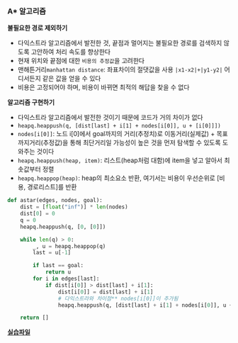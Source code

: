 ### A\* 알고리즘

**불필요한 경로 제외하기**

- 다익스트라 알고리즘에서 발전한 것, 끝점과 멀어지는 불필요한 경로를 검색하지 않도록 고안하여 처리 속도를 향상한다
- 현재 위치와 끝점에 대한 `비용의 추정값`을 고려한다
- 맨해튼거리`manhattan distance`: 좌표차이의 절댓값을 사용 `|x1-x2|+|y1-y2|` 어디서든지 같은 값을 얻을 수 있다
- 비용은 고정되어야 하며, 비용이 바뀌면 최적의 해답을 찾을 수 없다

**알고리즘 구현하기**

- 다익스트라 알고리즘에서 발전한 것이기 때문에 코드가 거의 차이가 없다
- `heapq.heappush(q, [dist[last] + i[1] + nodes[i[0]], u + [i[0]]])`
- `nodes[i[0]]`: 노드 i[0]에서 goal까지의 거리(추정치)로 이동거리(실제값) + 목표까지거리(추정값)을 통해 최단거리일 가능성이 높은 것을 먼저 탐색할 수 있도록 도와주는 것이다
- `heapq.heappush(heap, item)`: 리스트(heap처럼 대함)에 item을 넣고 알아서 최솟값부터 정렬
- `heapq.heappop(heap)`: heap의 최소요소 반환, 여기서는 비용이 우선순위로 [비용, 경로리스트]를 반환

```python
def astar(edges, nodes, goal):
    dist = [float("inf")] * len(nodes)
    dist[0] = 0
    q = 0
    heapq.heappush(q, [0, [0]])

    while len(q) > 0:
        _, u = heapq.heappop(q)
        last = u[-1]

        if last == goal:
            return u
        for i in edges[last]:
            if dist[i[0]] > dist[last] + i[1]:
                dist[i[0]] = dist[last] + i[1]
                # 다익스트라와 차이점** nodes[i[0]]이 추가됨
                heapq.heappush(q, [dist[last] + i[1] + nodes[i[0]], u + [i[0]]])

    return []
```

**[실습파일](point4_ex.py)**
